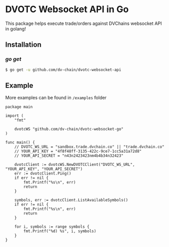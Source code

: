 DVOTC Websocket API in Go
===============
This package helps execute trade/orders against DVChains websocket API in golang!

## Installation

### *go get*
```sh
$ go get -u github.com/dv-chain/dvotc-websocket-api
```


## Example

More examples can be  found in `/examples` folder

```golang
package main

import (
	"fmt"

	dvotcWS "github.com/dv-chain/dvotc-websocket-go"
)

func main() {
	// DVOTC_WS_URL = "sandbox.trade.dvchain.co" || "trade.dvchain.co"
	// YOUR_API_KEY = "4f8f48ff-3135-422c-9ce7-1cc5a31a72d8"
	// YOUR_API_SECRET = "n43n2423423nm4b4b34n32423"

	dvotcClient := dvotcWS.NewDVOTCClient("DVOTC_WS_URL", "YOUR_API_KEY", "YOUR_API_SECRET")
	err := dvotcClient.Ping()
	if err != nil {
		fmt.Printf("%s\n", err)
		return
	}

	symbols, err := dvotcClient.ListAvailableSymbols()
	if err != nil {
		fmt.Printf("%s\n", err)
		return
	}

	for i, symbols := range symbols {
		fmt.Printf("%d) %s", i, symbols)
	}
}
```
